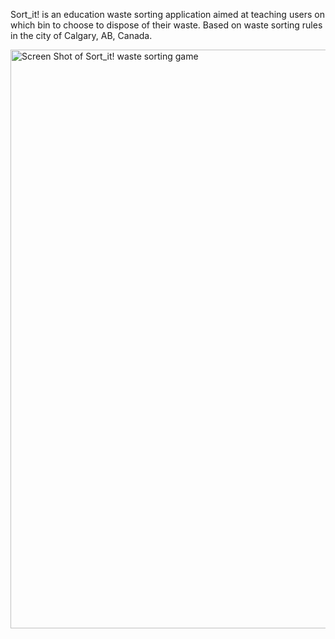Sort_it! is an education waste sorting application aimed at teaching users on which bin to choose to dispose of their waste. Based on waste sorting rules in the city of Calgary, AB, Canada.

<img width="926" alt="Screen Shot of Sort_it! waste sorting game" src="https://user-images.githubusercontent.com/63440229/195507808-5fb6dd90-264f-4181-ac76-e005ccafce2f.png">
